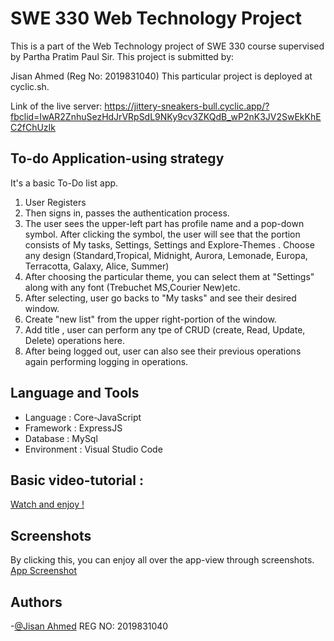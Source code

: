 
# SWE 330 Web Technology Project


This is a part of the Web Technology project of SWE 330 course supervised by Partha Pratim Paul Sir. This project is submitted by: 

Jisan Ahmed (Reg No: 2019831040)
 This particular project is deployed at cyclic.sh. 
 
 Link of the live server: https://jittery-sneakers-bull.cyclic.app/?fbclid=IwAR2ZnhuSezHdJrVRpSdL9NKy9cv3ZKQdB_wP2nK3JV2SwEkKhEC2fChUzIk 

##  To-do Application-using strategy

It's a basic To-Do list app. 
1. User Registers
2. Then signs in, passes the authentication process. 
3. The user sees the upper-left part has profile name and a pop-down symbol. After clicking the symbol, the user will see that the portion consists of My tasks, Settings, Settings  and Explore-Themes . Choose any design (Standard,Tropical, Midnight, Aurora, Lemonade, Europa, Terracotta, Galaxy, Alice, Summer)
4. After choosing the particular theme, you can select them at "Settings" along with any font (Trebuchet MS,Courier New)etc.
5. After selecting, user go backs to "My tasks" and see their desired window.
6. Create "new list" from the upper right-portion of the window.
7. Add title , user can perform any tpe of CRUD (create, Read, Update, Delete) operations here.
8. After being logged out, user can also see their previous operations again performing logging in operations.


## Language and Tools
- Language : Core-JavaScript
- Framework : ExpressJS
- Database : MySql
- Environment : Visual Studio Code



## Basic video-tutorial : 


[Watch and enjoy !](https://github.com/Jisan10667/To-do-App/tree/Making-Readme/Screenshots)



## Screenshots

By clicking this, you can enjoy all over the app-view through screenshots.
[App Screenshot](https://github.com/Jisan10667/SWE-project-250/tree/main/Screenshots)  


## Authors



-[@Jisan Ahmed](https://github.com/Jisan10667)
REG NO: 2019831040


